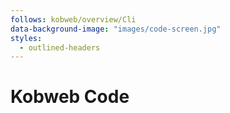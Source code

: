 ```yaml
---
follows: kobweb/overview/Cli
data-background-image: "images/code-screen.jpg"
styles:
  - outlined-headers
---
```


# Kobweb Code
